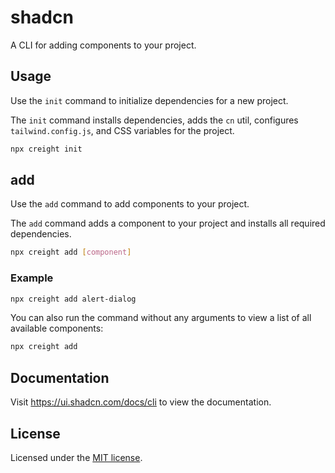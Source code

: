 # shadcn

A CLI for adding components to your project.

## Usage

Use the `init` command to initialize dependencies for a new project.

The `init` command installs dependencies, adds the `cn` util, configures `tailwind.config.js`, and CSS variables for the project.

```bash
npx creight init
```

## add

Use the `add` command to add components to your project.

The `add` command adds a component to your project and installs all required dependencies.

```bash
npx creight add [component]
```

### Example

```bash
npx creight add alert-dialog
```

You can also run the command without any arguments to view a list of all available components:

```bash
npx creight add
```

## Documentation

Visit https://ui.shadcn.com/docs/cli to view the documentation.

## License

Licensed under the [MIT license](https://github.com/shadcn/ui/blob/main/LICENSE.md).
